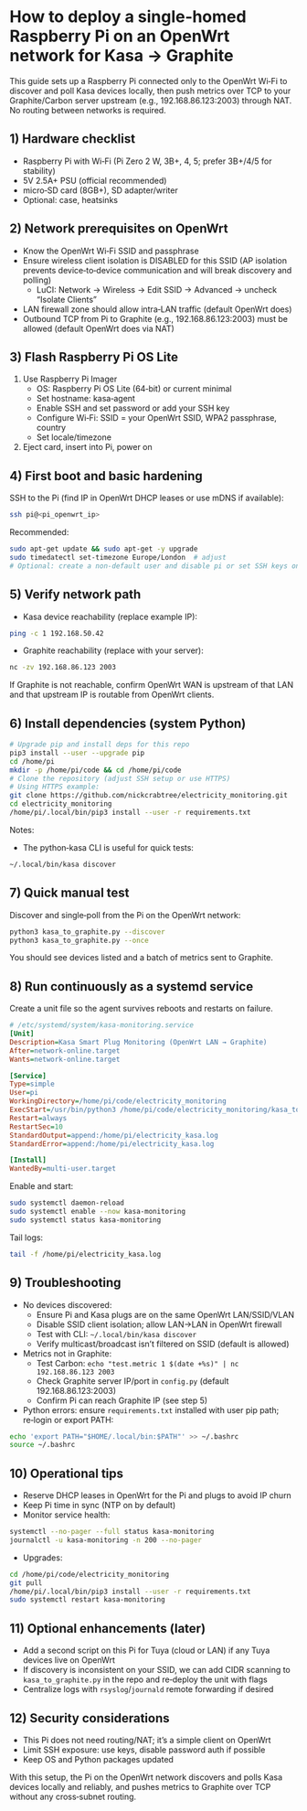 # How to deploy a single‑homed Raspberry Pi on an OpenWrt network for Kasa → Graphite

This guide sets up a Raspberry Pi connected only to the OpenWrt Wi‑Fi to discover and poll Kasa devices locally, then push metrics over TCP to your Graphite/Carbon server upstream (e.g., 192.168.86.123:2003) through NAT. No routing between networks is required.

## 1) Hardware checklist
- Raspberry Pi with Wi‑Fi (Pi Zero 2 W, 3B+, 4, 5; prefer 3B+/4/5 for stability)
- 5V 2.5A+ PSU (official recommended)
- micro‑SD card (8GB+), SD adapter/writer
- Optional: case, heatsinks

## 2) Network prerequisites on OpenWrt
- Know the OpenWrt Wi‑Fi SSID and passphrase
- Ensure wireless client isolation is DISABLED for this SSID (AP isolation prevents device‑to‑device communication and will break discovery and polling)
  - LuCI: Network → Wireless → Edit SSID → Advanced → uncheck “Isolate Clients”
- LAN firewall zone should allow intra‑LAN traffic (default OpenWrt does)
- Outbound TCP from Pi to Graphite (e.g., 192.168.86.123:2003) must be allowed (default OpenWrt does via NAT)

## 3) Flash Raspberry Pi OS Lite
1. Use Raspberry Pi Imager
   - OS: Raspberry Pi OS Lite (64‑bit) or current minimal
   - Set hostname: kasa‑agent
   - Enable SSH and set password or add your SSH key
   - Configure Wi‑Fi: SSID = your OpenWrt SSID, WPA2 passphrase, country
   - Set locale/timezone
2. Eject card, insert into Pi, power on

## 4) First boot and basic hardening
SSH to the Pi (find IP in OpenWrt DHCP leases or use mDNS if available):
```bash
ssh pi@<pi_openwrt_ip>
```
Recommended:
```bash
sudo apt-get update && sudo apt-get -y upgrade
sudo timedatectl set-timezone Europe/London  # adjust
# Optional: create a non-default user and disable pi or set SSH keys only
```

## 5) Verify network path
- Kasa device reachability (replace example IP):
```bash
ping -c 1 192.168.50.42
```
- Graphite reachability (replace with your server):
```bash
nc -zv 192.168.86.123 2003
```
If Graphite is not reachable, confirm OpenWrt WAN is upstream of that LAN and that upstream IP is routable from OpenWrt clients.

## 6) Install dependencies (system Python)
```bash
# Upgrade pip and install deps for this repo
pip3 install --user --upgrade pip
cd /home/pi
mkdir -p /home/pi/code && cd /home/pi/code
# Clone the repository (adjust SSH setup or use HTTPS)
# Using HTTPS example:
git clone https://github.com/nickcrabtree/electricity_monitoring.git
cd electricity_monitoring
/home/pi/.local/bin/pip3 install --user -r requirements.txt
```
Notes:
- The python‑kasa CLI is useful for quick tests:
```bash
~/.local/bin/kasa discover
```

## 7) Quick manual test
Discover and single‑poll from the Pi on the OpenWrt network:
```bash
python3 kasa_to_graphite.py --discover
python3 kasa_to_graphite.py --once
```
You should see devices listed and a batch of metrics sent to Graphite.

## 8) Run continuously as a systemd service
Create a unit file so the agent survives reboots and restarts on failure.
```ini
# /etc/systemd/system/kasa-monitoring.service
[Unit]
Description=Kasa Smart Plug Monitoring (OpenWrt LAN → Graphite)
After=network-online.target
Wants=network-online.target

[Service]
Type=simple
User=pi
WorkingDirectory=/home/pi/code/electricity_monitoring
ExecStart=/usr/bin/python3 /home/pi/code/electricity_monitoring/kasa_to_graphite.py
Restart=always
RestartSec=10
StandardOutput=append:/home/pi/electricity_kasa.log
StandardError=append:/home/pi/electricity_kasa.log

[Install]
WantedBy=multi-user.target
```
Enable and start:
```bash
sudo systemctl daemon-reload
sudo systemctl enable --now kasa-monitoring
sudo systemctl status kasa-monitoring
```
Tail logs:
```bash
tail -f /home/pi/electricity_kasa.log
```

## 9) Troubleshooting
- No devices discovered:
  - Ensure Pi and Kasa plugs are on the same OpenWrt LAN/SSID/VLAN
  - Disable SSID client isolation; allow LAN→LAN in OpenWrt firewall
  - Test with CLI: `~/.local/bin/kasa discover`
  - Verify multicast/broadcast isn’t filtered on SSID (default is allowed)
- Metrics not in Graphite:
  - Test Carbon: `echo "test.metric 1 $(date +%s)" | nc 192.168.86.123 2003`
  - Check Graphite server IP/port in `config.py` (default 192.168.86.123:2003)
  - Confirm Pi can reach Graphite IP (see step 5)
- Python errors: ensure `requirements.txt` installed with user pip path; re‑login or export PATH:
```bash
echo 'export PATH="$HOME/.local/bin:$PATH"' >> ~/.bashrc
source ~/.bashrc
```

## 10) Operational tips
- Reserve DHCP leases in OpenWrt for the Pi and plugs to avoid IP churn
- Keep Pi time in sync (NTP on by default)
- Monitor service health:
```bash
systemctl --no-pager --full status kasa-monitoring
journalctl -u kasa-monitoring -n 200 --no-pager
```
- Upgrades:
```bash
cd /home/pi/code/electricity_monitoring
git pull
/home/pi/.local/bin/pip3 install --user -r requirements.txt
sudo systemctl restart kasa-monitoring
```

## 11) Optional enhancements (later)
- Add a second script on this Pi for Tuya (cloud or LAN) if any Tuya devices live on OpenWrt
- If discovery is inconsistent on your SSID, we can add CIDR scanning to `kasa_to_graphite.py` in the repo and re‑deploy the unit with flags
- Centralize logs with `rsyslog`/`journald` remote forwarding if desired

## 12) Security considerations
- This Pi does not need routing/NAT; it’s a simple client on OpenWrt
- Limit SSH exposure: use keys, disable password auth if possible
- Keep OS and Python packages updated

With this setup, the Pi on the OpenWrt network discovers and polls Kasa devices locally and reliably, and pushes metrics to Graphite over TCP without any cross‑subnet routing.
